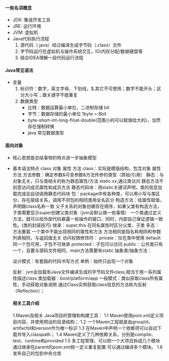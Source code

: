 #### 一些名词概念
- JDK: 集成开发工具
- JRE: 运行环境
- JVM: 虚拟机
- Java代码执行流程
    1. 源代码（.java）经过编译生成字节码（.class）文件
    2. 字节码运行在虚拟机与操作系统交互，IO/内存分配/数据硬盘等
    3. 结合IDEA理解一段代码运行流程

#### Java常见语法
- 变量
    1. 标识符：数字，英文字母，下划线，$,其它不可使用；数字不能开头；区分大小写；跟关键字不能重复
    2. 数据类型
        - 比特：数据运算最小单位，二进制存储 bit
        - 字节：数据存储的最小单位 1byte = 8bit
        - byte-short-int-long-float-double(范围小的可以赋值给大的)，当然存在强制转换
        - java 常见数据类型
    
#### 面向对象
- 核心思想是总结事物的特点进一步抽象模型
- 基本语法特点
    class 对象 属性 方法
    class：实际是模版结构，包含对象 属性 方法
    方法参数：确定参数&可变参数&方法传参的类型（原始/引用）
    静态：与对象无关，只与类相关的称为静态属性/方法 static xx,通过类访问
        静态方法不刻意访问成员属性和成员方法
        静态代码块：用static关键词声明，类的信息加载完成会自动调用静态代码块
    包：package中有各种类，可以用小写与类区分，存在层级关系，调用不同包的相同类用全名区分
    构造方法：给属性赋值，声明跟class名称一致
        父子关系的对象创建存在顺序，如果父类有构造方法，子类需要显示super创建父类对象（jvm会默认做一些事情）
        一个类通过定义方法，就可以给外部代码暴露一些操作的接口，同时，内部自己保证逻辑一致性。(类的封装技巧)
    继承：super,this 在同名属性时区分父类，子类
    多态：
    方法重载
        一个类中不能出现相同的属性和方法
        方法相同是指名称相同和参数列表相同，与返回值无关
    访问权限修饰符：
        private：仅在类中使用
        default:同一个包可用，子包不可继承
        protected：子包可以访问
        public：公共类只有一个，且要与源码文件相同，main方法需要有static
    抽象类/抽象方法：
        
    设计模式：有套路的代码书写方式
        单例：始终只出现一个对象

    反射：jvm会加载有Java文件编译生成的字节码文件class,相当于用一系列属性描述class
        类加载器：boot/platform/app
        一般模式：类似获取class所有属性，手动获取对象调用
        通过Class实例获取class信息的方法称为反射（Reflection）；
  

  #### 相关工具介绍
  1.Maven及相关
    Java项目的管理和构建工具：
    1.1 Maven使用pom.xml定义项目内容，并使用预设的目录结构；
    1.2 一个Maven工程就是由groupId，artifactId和version作为唯一标识
    1.3 在Maven中声明一个依赖项可以自动下载并导入classpath；
    1.4 Maven定义了几种依赖关系，分别是compile、test、runtime和provided
    1.5 多工程管理，可以把一个大项目拆成几个模块
      通过继承在parent的pom.xml统一定义重复配置
      可以通过<modules>编译多个模块。
    1.6 发布自己的包到中央仓库


